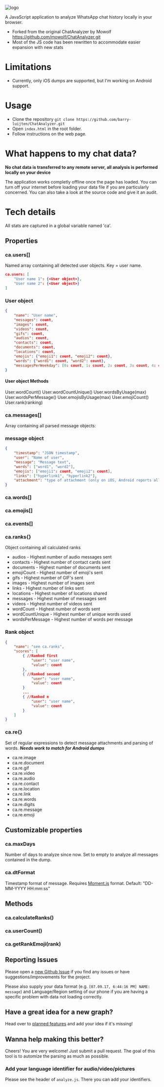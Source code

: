 ![logo](http://alo724ayyildizelektrik.com/test1/logotype2.png)

A JavaScript application to analyze WhatsApp chat history locally in your browser.
* Forked  from the original ChatAnalyzer by Mowolf https://github.com/mowolf/ChatAnalyzer.git
* Most of the JS code has been rewritten to accommodate easier expansion with new stats

# Limitations
* Currently, only iOS dumps are supported, but I'm working on Android support. 

# Usage

* Clone the repository `git clone https://github.com/barry-luijten/ChatAnalyzer.git`
* Open `index.html` in the root folder.
* Follow instructions on the web page.

# What happens to my chat data?

**No chat data is transferred to any remote server, all analysis is performed locally on your device**

The application works completly offline once the page has loaded. You can turn off your internet before loading your data file if you are particularly concerned. You can also take a look at the source code and give it an audit.

# Tech details
All stats are captured in a global variable named 'ca'.

## Properties
### ca.users[]
Named array containing all detected user objects. Key = user name.
```json
ca.users: [
    "User name 1": {<User object>},
    "User name 2": {<User object>}
]
```
### User object
```json
{
    "name": "User name",
    "messages": count,
    "images": count,
    "videos": count,
    "gifs": count,
    "audios": count,
    "contacts": count,
    "documents": count,
    "locations": count,
    "emojis": {"emoji1": count, "emoji2": count},
    "words": {"word1": count, "word2": count},
    "messagesPerWeekday": [0: count, 1: count, 2: count, 3: count, 4: count, 5: count, 6: count]
}
```
#### User object Methods
User.wordCount()
User.wordCountUnique()
User.wordsByUsage(max)
User.wordsPerMessage()
User.emojisByUsage(max)
User.emojiCount()
User.rank(ranking)

### ca.messages[]
Array containing all parsed message objects:
### message object
```json
{
    "timestamp": "JSON timestamp",
    "user": "Name of user",
    "message": "Message text",
    "words": ["word1", "word2"],
    "emojis": ["emoji1": count, "emoji2": count],
    "links": ["hyperlink1", "hyperlink2"],
    "attachment": "type of attachment (only on iOS, Android reports all attachments as media): image, video, audio, gif, document, location, contact, media"
}
```
### ca.words[]
### ca.emojis[]
### ca.events[]
### ca.ranks{}
Object containing all calculated ranks
* audios - Highest number of audio messages sent
* contacts - Highest number of contact cards sent
* documents - Highest number of documents sent
* emojiCount - Highest number of emoji's sent
* gifs - Highest number of GIF's sent
* images - Highest number of images sent
* links - Highest number of links sent
* locations - Highest number of locations shared
* messages - Highest number of messages sent
* videos - Highest number of videos sent
* wordCount - Highest number of words sent
* wordCountUnique - Highest number of unique words used
* wordsPerMessage - Highest number of words per message

### Rank object
```json
{
    "name": "see ca.ranks",
    "scores": [
        { //Ranked first
            "user": "user name",
            "value": count
        },
        { //Ranked second
            "user": "user name",
            "value": count
        }
        ...
        { //Ranked n
            "user": "user name",
            "value": count
        }
    ]
}
```
### ca.re{}
Set of regular expressions to detect message attachments and parsing of words.
**_Needs work to match for Android dumps_**
* ca.re.image
* ca.re.document
* ca.re.gif
* ca.re.video
* ca.re.audio
* ca.re.contact
* ca.re.location
* ca.re.link
* ca.re.words
* ca.re.digits
* ca.re.message
* ca.re.emoji

## Customizable properties
### ca.maxDays
Number of days to analyze since now. Set to empty to analyze all messages contained in the dump.
### ca.dtFormat
Timestamp format of message. Requires [Moment.js](https://momentjs.com/docs/#/parsing/string-format/) format. Default: "DD-MM-YYYY HH:mm:ss"
## Methods
### ca.calculateRanks()
### ca.userCount()
### ca.getRankEmoji(rank)

## Reporting Issues

Please open a [new Github Issue](https://github.com/barry-luijten/ChatAnalyzer/issues/new) if you find any issues or have suggestions/improvements for the project.

Please also supply your data format (e.g. `[07.09.17, 6:44:16 PM] NAME: message`) and Language/Region setting of our phone if you are having a specific problem with data not loading correctly.

## Have a great idea for a new graph?

Head over to [planned features](https://github.com/barry-luijten/ChatAnalyzer/labels/enhancement) and add your idea if it's missing!

## Wanna help making this better?

Cheers! You are very welcome! Just submit a pull request. The goal of this tool is to automize the parsing as much as possible.

### Add your language identifier for audio/video/pictures

Please see the header of `analyze.js`. There you can add your identifiers.

